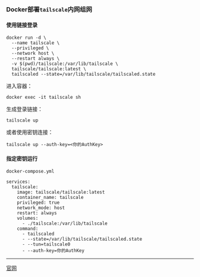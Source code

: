 ### Docker部署`tailscale`内网组网


#### 使用链接登录
```
docker run -d \
  --name tailscale \
  --privileged \
  --network host \
  --restart always \
  -v $(pwd)/tailscale:/var/lib/tailscale \
  tailscale/tailscale:latest \
  tailscaled --state=/var/lib/tailscale/tailscaled.state
```

进入容器：
```
docker exec -it tailscale sh
```
生成登录链接：
```
tailscale up
```

或者使用密钥连接：
```
tailscale up --auth-key=<你的AuthKey>
```





#### 指定密钥运行

`docker-compose.yml`

```
services:
  tailscale:
    image: tailscale/tailscale:latest
    container_name: tailscale
    privileged: true
    network_mode: host
    restart: always
    volumes:
      - ./tailscale:/var/lib/tailscale
    command:
      - tailscaled
      - --state=/var/lib/tailscale/tailscaled.state
      - --tun=tailscale0
      - --auth-key=你的AuthKey
```



---

[官网](https://tailscale.com/)
